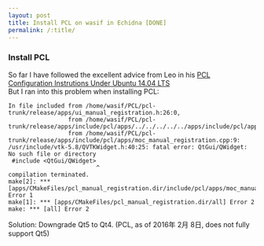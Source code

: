 ```yaml
---
layout: post
title: Install PCL on wasif in Echidna [DONE]
permalink: /:title/
---
```



### Install PCL ###

So far I have followed the excellent advice from Leo in his [PCL Configuration Instrutions Under Ubuntu 14.04 LTS](http://222.200.163.209/wiki/projects/pointcloudsvlp/wiki/Configuration_Instrucion_under_Ubuntu_1404_LTS)
<br>But I ran into this problem when installing PCL:

```
In file included from /home/wasif/PCL/pcl-trunk/release/apps/ui_manual_registration.h:26:0,
                 from /home/wasif/PCL/pcl-trunk/release/apps/include/pcl/apps/../../../../../apps/include/pcl/apps/manual_registration.h:37,
                 from /home/wasif/PCL/pcl-trunk/release/apps/include/pcl/apps/moc_manual_registration.cpp:9:
/usr/include/vtk-5.8/QVTKWidget.h:40:25: fatal error: QtGui/QWidget: No such file or directory
 #include <QtGui/QWidget>
                         ^
compilation terminated.
make[2]: *** [apps/CMakeFiles/pcl_manual_registration.dir/include/pcl/apps/moc_manual_registration.cpp.o] Error 1
make[1]: *** [apps/CMakeFiles/pcl_manual_registration.dir/all] Error 2
make: *** [all] Error 2
```

Solution: Downgrade Qt5 to Qt4. (PCL, as of 2016年 2月 8日, does not fully support Qt5)
